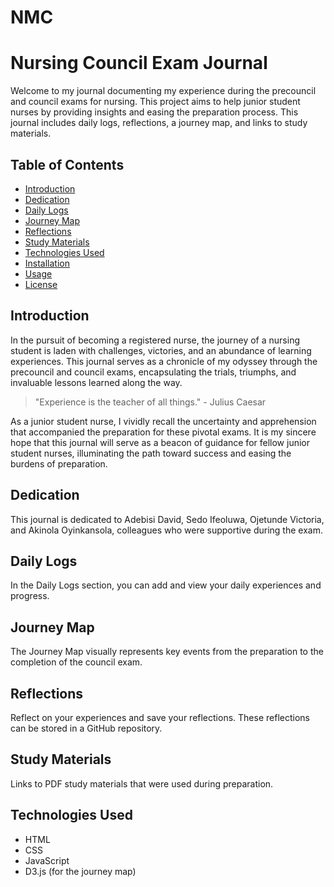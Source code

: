# NMC
# Nursing Council Exam Journal

Welcome to my journal documenting my experience during the precouncil and council exams for nursing. This project aims to help junior student nurses by providing insights and easing the preparation process. This journal includes daily logs, reflections, a journey map, and links to study materials.

## Table of Contents
- [Introduction](#introduction)
- [Dedication](#dedication)
- [Daily Logs](#daily-logs)
- [Journey Map](#journey-map)
- [Reflections](#reflections)
- [Study Materials](#study-materials)
- [Technologies Used](#technologies-used)
- [Installation](#installation)
- [Usage](#usage)
- [License](#license)

## Introduction

In the pursuit of becoming a registered nurse, the journey of a nursing student is laden with challenges, victories, and an abundance of learning experiences. This journal serves as a chronicle of my odyssey through the precouncil and council exams, encapsulating the trials, triumphs, and invaluable lessons learned along the way.

> "Experience is the teacher of all things." - Julius Caesar

As a junior student nurse, I vividly recall the uncertainty and apprehension that accompanied the preparation for these pivotal exams. It is my sincere hope that this journal will serve as a beacon of guidance for fellow junior student nurses, illuminating the path toward success and easing the burdens of preparation.

## Dedication

This journal is dedicated to Adebisi David, Sedo Ifeoluwa, Ojetunde Victoria, and Akinola Oyinkansola, colleagues who were supportive during the exam.

## Daily Logs

In the Daily Logs section, you can add and view your daily experiences and progress.

## Journey Map

The Journey Map visually represents key events from the preparation to the completion of the council exam.

## Reflections

Reflect on your experiences and save your reflections. These reflections can be stored in a GitHub repository.

## Study Materials

Links to PDF study materials that were used during preparation.

## Technologies Used

- HTML
- CSS
- JavaScript
- D3.js (for the journey map)


